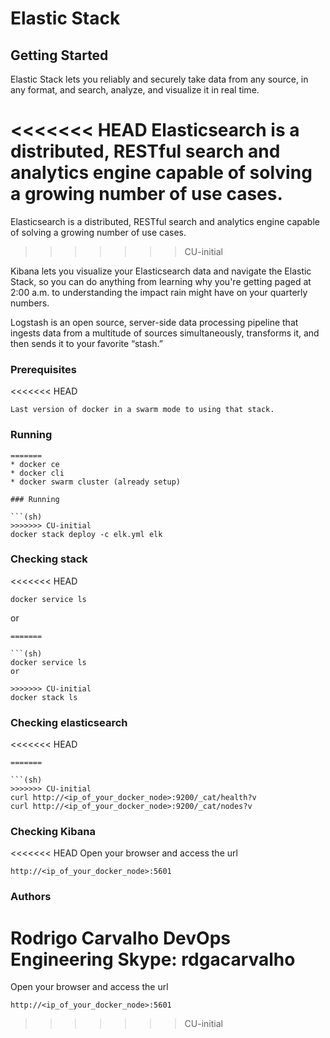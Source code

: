 # Elastic Stack

## Getting Started

Elastic Stack lets you reliably and securely take data from any source, in any format, and search, analyze, and visualize it in real time.

<<<<<<< HEAD
Elasticsearch is a distributed, RESTful search and analytics engine capable of solving a growing number of use cases. 
=======
Elasticsearch is a distributed, RESTful search and analytics engine capable of solving a growing number of use cases.
>>>>>>> CU-initial

Kibana lets you visualize your Elasticsearch data and navigate the Elastic Stack, so you can do anything from learning why you're getting paged at 2:00 a.m. to understanding the impact rain might have on your quarterly numbers.

Logstash is an open source, server-side data processing pipeline that ingests data from a multitude of sources simultaneously, transforms it, and then sends it to your favorite “stash.”

### Prerequisites

<<<<<<< HEAD
```
Last version of docker in a swarm mode to using that stack.
```

### Running
```
=======
* docker ce
* docker cli
* docker swarm cluster (already setup)

### Running

```(sh)
>>>>>>> CU-initial
docker stack deploy -c elk.yml elk
```

### Checking stack
<<<<<<< HEAD
```
docker service ls
```
or
```
=======

```(sh)
docker service ls
or

>>>>>>> CU-initial
docker stack ls
```

### Checking elasticsearch
<<<<<<< HEAD
```
=======

```(sh)
>>>>>>> CU-initial
curl http://<ip_of_your_docker_node>:9200/_cat/health?v
curl http://<ip_of_your_docker_node>:9200/_cat/nodes?v
```

### Checking Kibana
<<<<<<< HEAD
Open your browser and access the url
```
http://<ip_of_your_docker_node>:5601
```

### Authors
Rodrigo Carvalho
DevOps Engineering
Skype: rdgacarvalho
=======

Open your browser and access the url

```(url)
http://<ip_of_your_docker_node>:5601
```
>>>>>>> CU-initial
